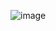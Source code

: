 ![image](https://github.com/kavya940/chat-app-using-react-js/assets/173346807/81bf43f2-29f6-4178-81cc-659dc0e396ba)
